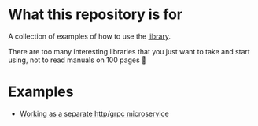 #  What this repository is for
A collection of examples of how to use the [library](https://github.com/thevan4/telegram-calendar).

There are too many interesting libraries that you just want to take and start using, not to read manuals on 100 pages 🥲

# Examples

- [Working as a separate http/grpc microservice](https://github.com/thevan4/telegram-calendar-examples/tree/main/standalone_service)

